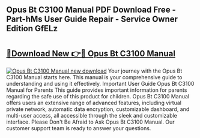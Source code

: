 ## Opus Bt C3100 Manual PDF Download Free - Part-hMs User Guide Repair - Service Owner Edition GfELz

# <h2><a href="http://cf17357.oget.top/?id=Opus+Bt+C3100+Manual">🔗Download New 👉🔴 Opus Bt C3100 Manual</a></h2>

[![Opus Bt C3100 Manual new download](https://i.imgur.com/5g1atiW.png)](http://cf17357.oget.top/?id=Opus+Bt+C3100+Manual)
Your journey with the Opus Bt C3100 Manual starts here. This manual is your comprehensive guide to understanding and using it effectively. Important User Guide Opus Bt C3100 Manual for Parents This guide provides important information for parents regarding the safe use of this product for children. Opus Bt C3100 Manual offers users an extensive range of advanced features, including virtual private network, automatic data encryption, customizable dashboard, and multi-user access, all accessible through the sleek and customizable interface. Please Don't Be Afraid to Ask Opus Bt C3100 Manual. Our customer support team is ready to answer your questions.
